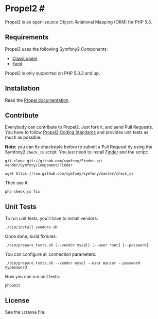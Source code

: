 # Propel2 #

Propel2 is an open-source Object-Relational Mapping (ORM) for PHP 5.3.


## Requirements ##

Propel2 uses the following Symfony2 Components:

* [ClassLoader](https://github.com/symfony/ClassLoader)
* [Yaml](https://github.com/symfony/Yaml)

Propel2 is only supported on PHP 5.3.2 and up.


## Installation ##

Read the [Propel documentation](http://www.propelorm.org/).


## Contribute ##

Everybody can contribute to Propel2. Just fork it, and send Pull Requests.
You have to follow [Propel2 Coding Standards](http://github.com/propelorm/Propel2/issues/2) and provides unit tests as much as possible.

**Note:** you can fix checkstyle before to submit a Pull Request by using the Symfony2 `check_cs` script.
You just need to install [Finder](http://github.com/symfony/Finder) and the script:

    git clone git://github.com/symfony/Finder.git vendor/Symfony/Component/Finder

    wget https://raw.github.com/symfony/symfony/master/check_cs

Then use it:

    php check_cs fix


## Unit Tests ##

To run unit tests, you'll have to install vendors:

    ./bin/install_vendors.sh

Once done, build fixtures:

    ./bin/prepare_tests.sh [--vendor mysql] [--user root] [--password]

You can configure all connection parameters:

    ./bin/prepare_tests.sh --vendor mysql --user myuser --password mypassword

Now you can run unit tests:

    phpunit


## License ##

See the `LICENSE` file.
